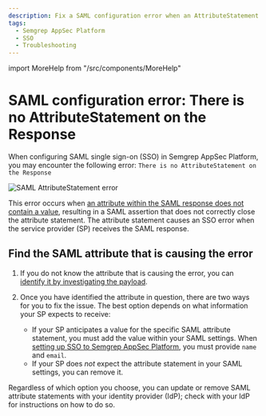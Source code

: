 ```yaml
---
description: Fix a SAML configuration error when an AttributeStatement is missing.
tags:
  - Semgrep AppSec Platform 
  - SSO
  - Troubleshooting
---
```


import MoreHelp from "/src/components/MoreHelp"

# SAML configuration error: There is no AttributeStatement on the Response

When configuring SAML single sign-on (SSO) in Semgrep AppSec Platform, you may encounter the following error: `There is no AttributeStatement on the Response`

![SAML AttributeStatement error](/img/attribute-statement.png#md-width)

This error occurs when [an attribute within the SAML response does not contain a value](https://support.okta.com/help/s/article/SAML-attribute-statement-with-no-value-configured-not-properly-closed-in-assertion?language=en_US), resulting in a SAML assertion that does not correctly close the attribute statement. The attribute statement causes an SSO error when the service provider (SP) receives the SAML response.

## Find the SAML attribute that is causing the error

1. If you do not know the attribute that is causing the error, you can [identify it by investigating the payload](https://support.okta.com/help/s/article/How-to-View-a-SAML-Response-in-Your-Browser-for-Troubleshooting?language=en_US). 

2. Once you have identified the attribute in question, there are two ways for you to fix the issue. The best option depends on what information your SP expects to receive:

   - If your SP anticipates a value for the specific SAML attribute statement, you must add the value within your SAML settings. When [setting up SSO to Semgrep AppSec Platform](/semgrep-appsec-platform/sso/#saml-20), you must provide `name` and `email`.
   - If your SP does *not* expect the attribute statement in your SAML settings, you can remove it.

  Regardless of which option you choose, you can update or remove SAML attribute statements with your identity provider (IdP); check with your IdP for instructions on how to do so.

<MoreHelp />
